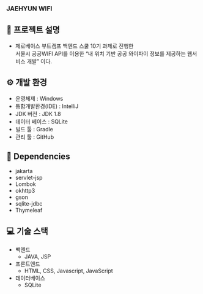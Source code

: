 ### JAEHYUN WIFI

## 📢 프로젝트 설명
- 제로베이스 부트캠프 백엔드 스쿨 10기 과제로 진행한
</br> 서울시 공공WIFI API를 이용한 “내 위치 기반 공공 와이파이 정보를 제공하는 웹서비스 개발” 이다.

## ⚙ 개발 환경
- 운영체제 :  Windows
- 통합개발환경(IDE) : IntelliJ
- JDK 버전 : JDK 1.8
- 데이터 베이스 : SQLite
- 빌드 툴 : Gradle
- 관리 툴 : GitHub


## 🔌 Dependencies

- jakarta
- servlet-jsp
- Lombok
- okhttp3
- gson
- sqlite-jdbc
- Thymeleaf


## 💻 기술 스택
- 백엔드
    - JAVA, JSP
- 프론트엔드
    - HTML, CSS, Javascript, JavaScript
- 데이터베이스
    - SQLite

